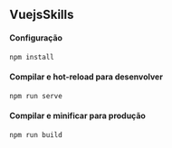 ## VuejsSkills

#### Configuração
```
npm install
```

#### Compilar e hot-reload para desenvolver
```
npm run serve
```

#### Compilar e minificar para produção
```
npm run build
```
